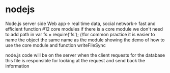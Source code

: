 # nodejs
Node.js server side 
Web app→ real time data, social network→ fast and efficient 
function
#12 core modules
if there is a core module we don't need to add path in 
var fs = require('fs');
//for common practice it is easier to name the object the same name as the module
showing the demo of how to use the core module and function writeFileSync

node.js code will be on the server when the client requests for the database this file is responsible for looking at the request and send back the information
